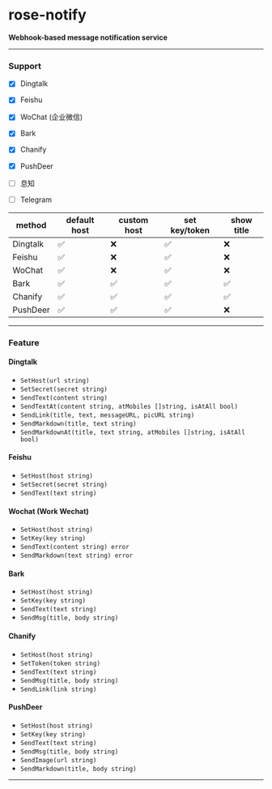 # rose-notify

**Webhook-based message notification service**

----

### Support

- [x] Dingtalk
- [x] Feishu
- [x] WoChat (企业微信)
- [x] Bark
- [x] Chanify
- [x] PushDeer
- [ ] 息知
- [ ] Telegram


| method | default host | custom host | set key/token | show title |
| --- | --- | --- | --- | --- |
| Dingtalk | ✅ | ❌ | ✅ | ❌ |
| Feishu | ✅ | ❌ | ✅ | ❌ | 
| WoChat | ✅ | ❌ | ✅ | ❌ |
| Bark | ✅ | ✅ | ✅ | ✅ |
| Chanify | ✅ | ✅ | ✅ | ✅ |
| PushDeer | ✅ | ✅ | ✅ | ❌ |

----

### Feature

#### Dingtalk

- `SetHost(url string)`
- `SetSecret(secret string)`
- `SendText(content string)`
- `SendTextAt(content string, atMobiles []string, isAtAll bool)`
- `SendLink(title, text, messageURL, picURL string)`
- `SendMarkdown(title, text string)`
- `SendMarkdownAt(title, text string, atMobiles []string, isAtAll bool)`

#### Feishu

- `SetHost(host string)`
- `SetSecret(secret string)`
- `SendText(text string)`

#### Wochat (Work Wechat)

- `SetHost(host string)`
- `SetKey(key string)`
- `SendText(content string) error`
- `SendMarkdown(text string) error`

#### Bark

- `SetHost(host string)`
- `SetKey(key string)`
- `SendText(text string)`
- `SendMsg(title, body string)`

#### Chanify

- `SetHost(host string)`
- `SetToken(token string)`
- `SendText(text string)`
- `SendMsg(title, body string)`
- `SendLink(link string)`

#### PushDeer

- `SetHost(host string)`
- `SetKey(key string)`
- `SendText(text string)`
- `SendMsg(title, body string)`
- `SendImage(url string)`
- `SendMarkdown(title, body string)`

----
